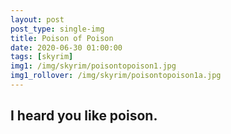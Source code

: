 ```yaml
---
layout: post
post_type: single-img
title: Poison of Poison
date: 2020-06-30 01:00:00
tags: [skyrim]
img1: /img/skyrim/poisontopoison1.jpg
img1_rollover: /img/skyrim/poisontopoison1a.jpg
---
```

## I heard you like poison.